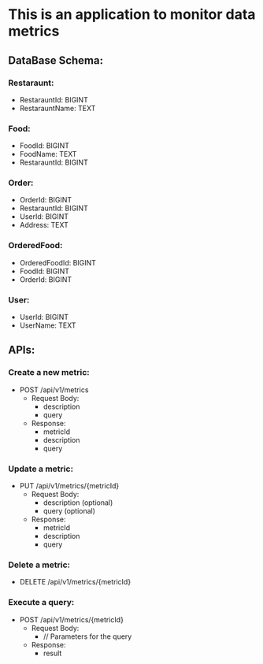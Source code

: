 # This is an application to monitor data metrics


## DataBase Schema:

### Restaraunt:
- RestarauntId: BIGINT
- RestarauntName: TEXT

### Food:
- FoodId: BIGINT
- FoodName: TEXT
- RestarauntId: BIGINT

### Order:
- OrderId: BIGINT
- RestarauntId: BIGINT
- UserId: BIGINT
- Address: TEXT

### OrderedFood:
- OrderedFoodId: BIGINT
- FoodId: BIGINT
- OrderId: BIGINT

### User:
- UserId: BIGINT
- UserName: TEXT


## APIs:

### Create a new metric:
- POST /api/v1/metrics
    - Request Body:
        - description
        - query
    - Response:
        - metricId
        - description
        - query

### Update a metric:
- PUT /api/v1/metrics/{metricId}
    - Request Body:
        - description (optional)
        - query (optional)
    - Response:
        - metricId
        - description
        - query

### Delete a metric:
- DELETE /api/v1/metrics/{metricId}

### Execute a query:
- POST /api/v1/metrics/{metricId}
    - Request Body:
        - // Parameters for the query
    - Response:
        - result


